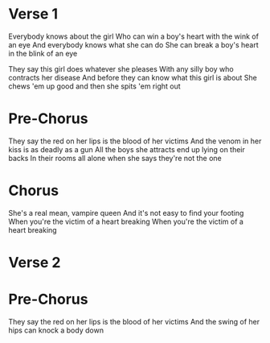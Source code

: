 # Verse 1

Everybody knows about the girl
Who can win a boy's heart with the wink of an eye
And everybody knows what she can do
She can break a boy's heart in the blink of an eye

They say this girl does whatever she pleases
With any silly boy who contracts her disease
And before they can know what this girl is about
She chews 'em up good and then she spits 'em right out

# Pre-Chorus

They say the red on her lips is the blood of her victims
And the venom in her kiss is as deadly as a gun
All the boys she attracts end up lying on their backs
In their rooms all alone when she says they're not the one

# Chorus

She's a real mean, vampire queen
And it's not easy to find your footing
When you're the victim of a heart breaking
When you're the victim of a heart breaking

# Verse 2

# Pre-Chorus

They say the red on her lips is the blood of her victims
And the swing of her hips can knock a body down
